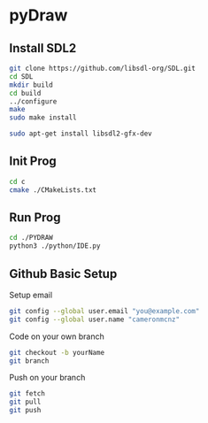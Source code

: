 # pyDraw


## Install SDL2

```bash
git clone https://github.com/libsdl-org/SDL.git
cd SDL
mkdir build
cd build
../configure
make
sudo make install 

sudo apt-get install libsdl2-gfx-dev
```
    
## Init Prog

```bash
cd c
cmake ./CMakeLists.txt
```

## Run Prog

```bash
cd ./PYDRAW
python3 ./python/IDE.py
```


## Github Basic Setup

Setup email
```bash
git config --global user.email "you@example.com"
git config --global user.name "cameronmcnz"
```

Code on your own branch
```bash
git checkout -b yourName
git branch
```
Push on your branch 
```bash
git fetch
git pull
git push
```
